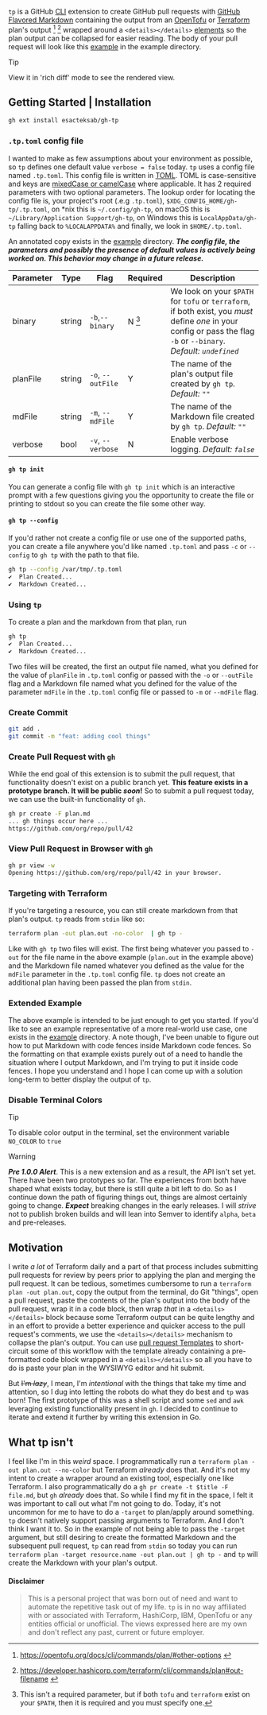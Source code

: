`tp` is a GitHub [CLI](https://github.com/cli/cli) extension to create GitHub pull requests with [GitHub Flavored Markdown](https://docs.github.com/en/get-started/writing-on-github/getting-started-with-writing-and-formatting-on-github/about-writing-and-formatting-on-github) containing the output from an [OpenTofu](https://opentofu.org/) or [Terraform](https://www.terraform.io/) plan's output [^1] [^2] wrapped around a `<details></details>` [elements](https://docs.github.com/en/get-started/writing-on-github/working-with-advanced-formatting/organizing-information-with-collapsed-sections) so the plan output can be collapsed for easier reading. The body of your pull request will look like this [example](./example/EXAMPLE-PR.md) in the example directory.

> [!TIP]
> View it in 'rich diff' mode to see the rendered view.

## Getting Started | Installation

```bash
gh ext install esacteksab/gh-tp
```

### `.tp.toml` config file

I wanted to make as few assumptions about your environment as possible, so `tp` defines one default value `verbose = false` today. `tp` uses a config file named `.tp.toml`. This config file is written in [TOML](https://toml.io/). TOML is case-sensitive and keys are [mixedCase or camelCase](https://en.wikipedia.org/wiki/Camel_case) where applicable. It has 2 required parameters with two optional parameters. The lookup order for locating the config file is, your project's root (.e.g `.tp.toml`), `$XDG_CONFIG_HOME/gh-tp/.tp.toml`, on \*nix this is `~/.config/gh-tp`, on macOS this is `~/Library/Application Support/gh-tp`, on Windows this is `LocalAppData/gh-tp` falling back to `%LOCALAPPDATA%` and finally, we look in `$HOME/.tp.toml`.

An annotated copy exists in the [example](./example) directory. **_The config file, the parameters and possibly the presence of default values is actively being worked on. This behavior may change in a future release._**

| Parameter | Type   | Flag             | Required | Description                                                                                                                                                          |
|-----------|--------|------------------|----------|----------------------------------------------------------------------------------------------------------------------------------------------------------------------|
| binary    | string | `-b`,`--binary`  | N [^3]   | We look on your `$PATH` for `tofu` or `terraform`, if both exist, you _must_ define _one_ in your config or pass the flag `-b` or `--binary`. _Default: `undefined`_ |
| planFile  | string | `-o`, `--outFile` | Y        | The name of the plan's output file created by `gh tp`. _Default: `""`_                                                                                               |
| mdFile    | string | `-m`, `--mdFile` | Y        | The name of the Markdown file created by `gh tp`. _Default: `""`_                                                                                                    |
| verbose   | bool   | `-v`, `--verbose` | N        | Enable verbose logging. _Default: `false`_                                                                                                                           |

#### `gh tp init`

You can generate a config file with `gh tp init` which is an interactive prompt with a few questions giving you the opportunity to create the file or printing to stdout so you can create the file some other way.

#### `gh tp --config`

If you'd rather not create a config file or use one of the supported paths, you can create a file anywhere you'd like named `.tp.toml` and pass `-c` or `--config` to `gh tp` with the path to that file.

```bash
gh tp --config /var/tmp/.tp.toml
✔  Plan Created...
✔  Markdown Created...
```

### Using `tp`

To create a plan and the markdown from that plan, run

```bash
gh tp
✔  Plan Created...
✔  Markdown Created...
```

Two files will be created, the first an output file named, what you defined for the value of `planFile` in `.tp.toml` config or passed with the `-o` or `--outFile` flag and a Markdown file named what you defined for the value of the parameter `mdFile` in the `.tp.toml` config file or passed to `-m` or `--mdFile` flag.

### Create Commit

```bash
git add .
git commit -m "feat: adding cool things"
```

### Create Pull Request with `gh`

While the end goal of this extension is to submit the pull request, that functionality doesn't exist on a public branch yet. **This feature exists in a prototype branch. It will be public _soon_!** So to submit a pull request today, we can use the built-in functionality of `gh`.

```bash
gh pr create -F plan.md
... gh things occur here ...
https://github.com/org/repo/pull/42
```

### View Pull Request in Browser with `gh`

```bash
gh pr view -w
Opening https://github.com/org/repo/pull/42 in your browser.
```

### Targeting with Terraform

If you're targeting a resource, you can still create markdown from that plan's output. `tp` reads from `stdin` like so:

```bash
terraform plan -out plan.out -no-color  | gh tp -
```

Like with `gh tp` two files will exist. The first being whatever you passed to `-out` for the file name in the above example (`plan.out` in the example above) and the Markdown file named whatever you defined as the value for the `mdFile` parameter in the `.tp.toml` config file. `tp` does not create an additional plan having been passed the plan from `stdin`.

### Extended Example

The above example is intended to be just enough to get you started. If you'd like to see an example representative of a more real-world use case, one exists in the [example](./example) directory. A note though, I've been unable to figure out how to put Markdown with code fences inside Markdown code fences. So the formatting on that example exists purely out of a need to handle the situation where I output Markdown, and I'm trying to put it inside code fences. I hope you understand and I hope I can come up with a solution long-term to better display the output of `tp`.

### Disable Terminal Colors

> [!TIP]
> To disable color output in the terminal, set the environment variable `NO_COLOR` to `true`

<!-- markdownlint-disable-line MD028 -->

> [!WARNING]
> **_Pre 1.0.0 Alert_**. This is a new extension and as a result, the API isn't set yet. There have been two prototypes so far. The experiences from both have shaped what exists today, but there is still quite a bit left to do. So as I continue down the path of figuring things out, things are almost certainly going to change. **_Expect_** breaking changes in the early releases. I will _strive_ not to publish broken builds and will lean into Semver to identify `alpha`, `beta` and pre-releases.

## Motivation

I write _a lot_ of Terraform daily and a part of that process includes submitting pull requests for review by peers prior to applying the plan and merging the pull request. It can be tedious, sometimes cumbersome to run a `terraform plan -out plan.out`, copy the output from the terminal, do Git "things", open a pull request, paste the contents of the plan's output into the body of the pull request, wrap it in a code block, then wrap _that_ in a `<details></details>` block because some Terraform output can be quite lengthy and in an effort to provide a better experience and quicker access to the pull request's comments, we use the `<details></details>` mechanism to collapse the plan's output. You can use [pull request Templates](https://docs.github.com/en/communities/using-templates-to-encourage-useful-issues-and-pull-requests) to short-circuit some of this workflow with the template already containing a pre-formatted code block wrapped in a `<details></details>` so all you have to do is paste your plan in the WYSIWYG editor and hit submit.

But ~~I'm _lazy_~~, I mean, I'm _intentional_ with the things that take my time and attention, so I dug into letting the robots do what they do best and `tp` was born! The first prototype of this was a shell script and some `sed` and `awk` leveraging existing functionality present in `gh`. I decided to continue to iterate and extend it further by writing this extension in Go.

## What tp isn't

I feel like I'm in this _weird_ space. I programmatically run a `terraform plan -out plan.out --no-color` but Terraform _already_ does that. And it's not my intent to create a wrapper around an existing tool, especially one like Terraform. I also programmatically do a `gh pr create -t $title -F file.md`, but `gh` _already_ does that. So while I find my fit in the space, I felt it was important to call out what I'm not going to do. Today, it's not uncommon for me to have to do a `-target` to plan/apply around something. `tp` doesn't natively support passing arguments to Terraform. And I don't think I want it to. So in the example of not being able to pass the `-target` argument, but still desiring to create the formatted Markdown and the subsequent pull request, `tp` can read from `stdin` so today you can run `terraform plan -target resource.name -out plan.out | gh tp -` and `tp` will create the Markdown with your plan's output.

<!--## Contribute

### Local Development Setup

Go 1.24 # Using 1.24.1 on March 10, 2025
Python >=3.10,<3.13 # for Pre-commit

Leveraging a `Makefile`, targets include

- `audit`
- `build`
- `clean`
- `format`
- `tidy`

Typical workflow locally is `make tidy format audit clean build`, `build` calls `gh tp --version` which is defined in `.goreleaser.yaml`.

```bash
$ gh tp --version
Version 0.2.4-devel
Commit: bd4029f
Built at: 2025-03-11-00:39:19-UTC
Built by: goreleaser
GOOS: linux
GOARCH: amd64
```

-->

#### Disclaimer

> This is a personal project that was born out of need and want to automate the repetitive task out of my life. `tp` is in no way affiliated with or associated with Terraform, HashiCorp, IBM, OpenTofu or any entities official or unofficial. The views expressed here are my own and don't reflect any past, current or future employer.

[^1]: https://opentofu.org/docs/cli/commands/plan/#other-options <!-- markdownlint-disable-line MD034 -->

[^2]: https://developer.hashicorp.com/terraform/cli/commands/plan#out-filename <!-- markdownlint-disable-line MD034 -->

[^3]: This isn't a required parameter, but if both `tofu` and `terraform` exist on your `$PATH`, then it is required and you must specify one.
